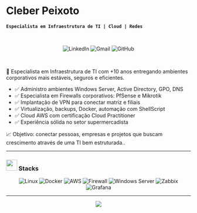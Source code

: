 # Cleber Peixoto

**`Especialista em Infraestrutura de TI | Cloud | Redes`**

<br>

<!-- Contact Badges -->
<p align="center">
  <a href="https://www.linkedin.com/in/clebersonpeixoto/" style="text-decoration: none;">
    <img alt="LinkedIn" title="Conecte-se comigo no LinkedIn" 
         src="https://custom-icon-badges.demolab.com/badge/-LinkedIn-282A36?style=for-the-badge&logo=linkedin&logoColor=white&labelColor=0A66C2" />
  </a>

  <a href="mailto:cleber.peixoto95@gmail.com" style="text-decoration: none;">
    <img alt="Gmail" title="Me envie um e-mail" 
         src="https://custom-icon-badges.demolab.com/badge/-Gmail-282A36?style=for-the-badge&logo=gmail&logoColor=white&labelColor=EA4335" />
  </a>

  <a href="https://github.com/cleberpeixoto95" style="text-decoration: none;">
    <img alt="GitHub" title="Meus repositórios no GitHub" 
         src="https://custom-icon-badges.demolab.com/badge/-GitHub-282A36?style=for-the-badge&logo=github&logoColor=white&labelColor=181717" />
  </a>
</p>

<br>

🎯 Especialista em Infraestrutura de TI com +10 anos entregando ambientes corporativos mais estáveis, seguros e eficientes.
<ul>
  <li> ✅ Administro ambientes Windows Server, Active Directory, GPO, DNS</li>
  <li> ✅ Especialista em Firewalls corporativos: PfSense e Mikrotik</li>
  <li> ✅ Implantação de VPN para conectar matriz e filiais</li>
  <li> ✅ Virtualização, backups, Docker, automação com ShellScript</li>
  <li> ✅ Cloud AWS com certificação Cloud Practitioner</li>
  <li> ✅ Experiência sólida no setor supermercadista</li>
</ul>


📈 Objetivo: conectar pessoas, empresas e projetos que buscam crescimento através de uma TI bem estruturada..

---

<h3><img src="https://raw.githubusercontent.com/Tarikul-Islam-Anik/Telegram-Animated-Emojis/main/Objects/Books.webp" width="30" height="30"/> Stacks </h3>

<div align="center">
  <img alt="Linux" src="https://img.shields.io/badge/Linux-FCC624?style=for-the-badge&logo=linux&logoColor=black" />
  <img alt="Docker" src="https://img.shields.io/badge/Docker-2496ED?style=for-the-badge&logo=docker&logoColor=white" />
  <img alt="AWS" src="https://img.shields.io/badge/AWS-232F3E?style=for-the-badge&logo=amazonaws&logoColor=white" />
  <img alt="Firewall" src="https://img.shields.io/badge/pfSense-212121?style=for-the-badge&logo=fortinet&logoColor=white" />
  <img alt="Windows Server" src="https://img.shields.io/badge/Windows%20Server-0078D6?style=for-the-badge&logo=windows&logoColor=white" />
  <img alt="Zabbix" src="https://img.shields.io/badge/Zabbix-DC382D?style=for-the-badge&logo=zabbix&logoColor=white" />
  <img alt="Grafana" src="https://img.shields.io/badge/Grafana-F46800?style=for-the-badge&logo=grafana&logoColor=white" />
</div>

---

<p align="center">
  <img src="https://readme-typing-svg.demolab.com?font=Fira+Code&pause=1000&color=black&width=500&center=true&vCenter=true&size=17&lines=Especialista+em+Infraestrutura+de+TI;Segurança%2C+Cloud%2C+Automação" />
</p>
